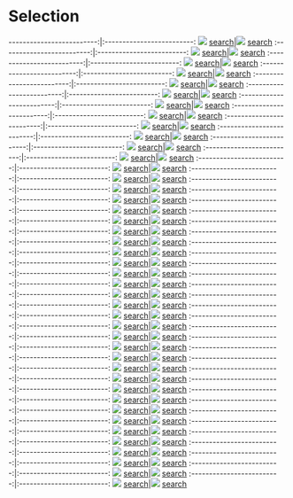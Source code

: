 # Selection

-------------------------:|:-------------------------:
![](content/2021/10.jpg) [search](https://images.google.com/searchbyimage?image_url=https://visualcommunicationdesign.github.io/content/2021/10.jpg)|![](content/2021/10.jpg) [search](https://images.google.com/searchbyimage?image_url=https://visualcommunicationdesign.github.io/content/2021/10.jpg)
:-------------------------:|:-------------------------:
![](content/2021/Beato_Angelico.jpg) [search](https://images.google.com/searchbyimage?image_url=https://visualcommunicationdesign.github.io/content/2021/Beato_Angelico.jpg)|![](content/2021/10.jpg) [search](https://images.google.com/searchbyimage?image_url=https://visualcommunicationdesign.github.io/content/2021/10.jpg)
:-------------------------:|:-------------------------:
![](content/2021/7.jpeg) [search](https://images.google.com/searchbyimage?image_url=https://visualcommunicationdesign.github.io/content/2021/7.jpeg)|![](content/2021/4.jpg) [search](https://images.google.com/searchbyimage?image_url=https://visualcommunicationdesign.github.io/content/2021/4.jpg)
:-------------------------:|:-------------------------:
![](content/2021/Ernesto_Neto.jpg) [search](https://images.google.com/searchbyimage?image_url=https://visualcommunicationdesign.github.io/content/2021/Ernesto_Neto.jpg)|![](content/2021/Rafaël_Rozendaal1.jpg) [search](https://images.google.com/searchbyimage?image_url=https://visualcommunicationdesign.github.io/content/2021/Rafaël_Rozendaal1.jpg)
:-------------------------:|:-------------------------:
![](content/2021/Henry_Darger.jpg) [search](https://images.google.com/searchbyimage?image_url=https://visualcommunicationdesign.github.io/content/2021/Henry_Darger.jpg)|![](content/2021/Jacolby_Satterwhite.jpg) [search](https://images.google.com/searchbyimage?image_url=https://visualcommunicationdesign.github.io/content/2021/Jacolby_Satterwhite.jpg)
:-------------------------:|:-------------------------:
![](content/2021/Ian_Cheng.jpg) [search](https://images.google.com/searchbyimage?image_url=https://visualcommunicationdesign.github.io/content/2021/Ian_Cheng.jpg)|![](content/2021/Brett_Leonard.jpg) [search](https://images.google.com/searchbyimage?image_url=https://visualcommunicationdesign.github.io/content/2021/Brett_Leonard.jpg)
:-------------------------:|:-------------------------:
![](content/2021/OMA.jpg) [search](https://images.google.com/searchbyimage?image_url=https://visualcommunicationdesign.github.io/content/2021/OMA.jpg)|![](content/2021/KAWS.jpg) [search](https://images.google.com/searchbyimage?image_url=https://visualcommunicationdesign.github.io/content/2021/KAWS.jpg)
:-------------------------:|:-------------------------:
![](content/2021/Michael_Raedecker.jpg) [search](https://images.google.com/searchbyimage?image_url=https://visualcommunicationdesign.github.io/content/2021/Michael_Raedecker.jpg)|![](content/2021/Robert_Alice.jpg) [search](https://images.google.com/searchbyimage?image_url=https://visualcommunicationdesign.github.io/content/2021/Robert_Alice.jpg)
:-------------------------:|:-------------------------:
![](content/2021/Claes_Oldenburg.jpg) [search](https://images.google.com/searchbyimage?image_url=https://visualcommunicationdesign.github.io/content/2021/Claes_Oldenburg.jpg)|![](content/2021/Lawrence_Weiner2.jpg) [search](https://images.google.com/searchbyimage?image_url=https://visualcommunicationdesign.github.io/content/2021/Lawrence_Weiner2.jpg)
:-------------------------:|:-------------------------:
![](content/2021/Harry_Callahan.jpg) [search](https://images.google.com/searchbyimage?image_url=https://visualcommunicationdesign.github.io/content/2021/Harry_Callahan.jpg)|![](content/2021/Gene_Davis2.jpg) [search](https://images.google.com/searchbyimage?image_url=https://visualcommunicationdesign.github.io/content/2021/Gene_Davis2.jpg)
:-------------------------:|:-------------------------:
![](content/2021/Rafaël_Rozendaal2.jpg) [search](https://images.google.com/searchbyimage?image_url=https://visualcommunicationdesign.github.io/content/2021/Rafaël_Rozendaal2.jpg)|![](content/2021/Dan_Holdworth.jpg) [search](https://images.google.com/searchbyimage?image_url=https://visualcommunicationdesign.github.io/content/2021/Dan_Holdworth.jpg)
:-------------------------:|:-------------------------:
![](content/2021/9.jpg) [search](https://images.google.com/searchbyimage?image_url=https://visualcommunicationdesign.github.io/content/2021/9.jpg)|![](content/2021/Dan_Gilroy.jpg) [search](https://images.google.com/searchbyimage?image_url=https://visualcommunicationdesign.github.io/content/2021/Dan_Gilroy.jpg)
:-------------------------:|:-------------------------:
![](content/2021/Satijn_Panyigay1.jpg) [search](https://images.google.com/searchbyimage?image_url=https://visualcommunicationdesign.github.io/content/2021/Satijn_Panyigay1.jpg)|![](content/2021/8.jpeg) [search](https://images.google.com/searchbyimage?image_url=https://visualcommunicationdesign.github.io/content/2021/8.jpeg)
:-------------------------:|:-------------------------:
![](content/2021/Samuel_Morse.jpg) [search](https://images.google.com/searchbyimage?image_url=https://visualcommunicationdesign.github.io/content/2021/Samuel_Morse.jpg)|![](content/2021/Sougwen_Chung_DOUG5.jpg) [search](https://images.google.com/searchbyimage?image_url=https://visualcommunicationdesign.github.io/content/2021/Sougwen_Chung_DOUG5.jpg)
:-------------------------:|:-------------------------:
![](content/2021/Jenny_Holzer.jpg) [search](https://images.google.com/searchbyimage?image_url=https://visualcommunicationdesign.github.io/content/2021/Jenny_Holzer.jpg)|![](content/2021/Sophie_Calle.jpg) [search](https://images.google.com/searchbyimage?image_url=https://visualcommunicationdesign.github.io/content/2021/Sophie_Calle.jpg)
:-------------------------:|:-------------------------:
![](content/2021/13.png) [search](https://images.google.com/searchbyimage?image_url=https://visualcommunicationdesign.github.io/content/2021/13.png)|![](content/2021/Gene_Davis1.jpg) [search](https://images.google.com/searchbyimage?image_url=https://visualcommunicationdesign.github.io/content/2021/Gene_Davis1.jpg)
:-------------------------:|:-------------------------:
![](content/2021/Andro_Wekua.jpg) [search](https://images.google.com/searchbyimage?image_url=https://visualcommunicationdesign.github.io/content/2021/Andro_Wekua.jpg)|![](content/2021/Marcel_Duchamp.jpg) [search](https://images.google.com/searchbyimage?image_url=https://visualcommunicationdesign.github.io/content/2021/Marcel_Duchamp.jpg)
:-------------------------:|:-------------------------:
![](content/2021/Jeroen_Eisinga.jpg) [search](https://images.google.com/searchbyimage?image_url=https://visualcommunicationdesign.github.io/content/2021/Jeroen_Eisinga.jpg)|![](content/2021/Christopher_Knowles2.jpg) [search](https://images.google.com/searchbyimage?image_url=https://visualcommunicationdesign.github.io/content/2021/Christopher_Knowles2.jpg)
:-------------------------:|:-------------------------:
![](content/2021/Satijn_Panyigay2.jpg) [search](https://images.google.com/searchbyimage?image_url=https://visualcommunicationdesign.github.io/content/2021/Satijn_Panyigay2.jpg)|![](content/2021/Ryoji_Ikeda.jpg) [search](https://images.google.com/searchbyimage?image_url=https://visualcommunicationdesign.github.io/content/2021/Ryoji_Ikeda.jpg)
:-------------------------:|:-------------------------:
![](content/2021/12.jpg) [search](https://images.google.com/searchbyimage?image_url=https://visualcommunicationdesign.github.io/content/2021/12.jpg)|![](content/2021/Harun_Farocki.jpg) [search](https://images.google.com/searchbyimage?image_url=https://visualcommunicationdesign.github.io/content/2021/Harun_Farocki.jpg)
:-------------------------:|:-------------------------:
![](content/2021/Royal_Robertson.jpg) [search](https://images.google.com/searchbyimage?image_url=https://visualcommunicationdesign.github.io/content/2021/Royal_Robertson.jpg)|![](content/2021/3.jpg) [search](https://images.google.com/searchbyimage?image_url=https://visualcommunicationdesign.github.io/content/2021/3.jpg)
:-------------------------:|:-------------------------:
![](content/2021/Sophie_Ristelhueber2.jpg) [search](https://images.google.com/searchbyimage?image_url=https://visualcommunicationdesign.github.io/content/2021/Sophie_Ristelhueber2.jpg)|![](content/2021/Adam_Pendleton.jpg) [search](https://images.google.com/searchbyimage?image_url=https://visualcommunicationdesign.github.io/content/2021/Adam_Pendleton.jpg)
:-------------------------:|:-------------------------:
![](content/2021/Sophie_Ristelhueber1.jpg) [search](https://images.google.com/searchbyimage?image_url=https://visualcommunicationdesign.github.io/content/2021/Sophie_Ristelhueber1.jpg)|![](content/2021/Vik_Muniz_Marcelo_Coelho.jpg) [search](https://images.google.com/searchbyimage?image_url=https://visualcommunicationdesign.github.io/content/2021/Vik_Muniz_Marcelo_Coelho.jpg)
:-------------------------:|:-------------------------:
![](content/2021/Lucio_Fontana1.jpg) [search](https://images.google.com/searchbyimage?image_url=https://visualcommunicationdesign.github.io/content/2021/Lucio_Fontana1.jpg)|![](content/2021/John_Baldessari2.jpg) [search](https://images.google.com/searchbyimage?image_url=https://visualcommunicationdesign.github.io/content/2021/John_Baldessari2.jpg)
:-------------------------:|:-------------------------:
![](content/2021/Daniel_LaRue_Johnson.jpg) [search](https://images.google.com/searchbyimage?image_url=https://visualcommunicationdesign.github.io/content/2021/Daniel_LaRue_Johnson.jpg)|![](content/2021/Unknown.jpg) [search](https://images.google.com/searchbyimage?image_url=https://visualcommunicationdesign.github.io/content/2021/Unknown.jpg)
:-------------------------:|:-------------------------:
![](content/2021/Kelechi_Nwaneri.jpg) [search](https://images.google.com/searchbyimage?image_url=https://visualcommunicationdesign.github.io/content/2021/Kelechi_Nwaneri.jpg)|![](content/2021/Xie_Molin.jpg) [search](https://images.google.com/searchbyimage?image_url=https://visualcommunicationdesign.github.io/content/2021/Xie_Molin.jpg)
:-------------------------:|:-------------------------:
![](content/2021/Roy_Lichtenstein.jpg) [search](https://images.google.com/searchbyimage?image_url=https://visualcommunicationdesign.github.io/content/2021/Roy_Lichtenstein.jpg)|![](content/2021/Ai-da1.jpg) [search](https://images.google.com/searchbyimage?image_url=https://visualcommunicationdesign.github.io/content/2021/Ai-da1.jpg)
:-------------------------:|:-------------------------:
![](content/2021/Zach_Liebermann.jpg) [search](https://images.google.com/searchbyimage?image_url=https://visualcommunicationdesign.github.io/content/2021/Zach_Liebermann.jpg)|![](content/2021/Victor_Vasarely.jpg) [search](https://images.google.com/searchbyimage?image_url=https://visualcommunicationdesign.github.io/content/2021/Victor_Vasarely.jpg)
:-------------------------:|:-------------------------:
![](content/2021/Trevor_Paglen.jpg) [search](https://images.google.com/searchbyimage?image_url=https://visualcommunicationdesign.github.io/content/2021/Trevor_Paglen.jpg)|![](content/2021/Obvious.jpg) [search](https://images.google.com/searchbyimage?image_url=https://visualcommunicationdesign.github.io/content/2021/Obvious.jpg)
:-------------------------:|:-------------------------:
![](content/2021/The_Boyle_Family.jpg) [search](https://images.google.com/searchbyimage?image_url=https://visualcommunicationdesign.github.io/content/2021/The_Boyle_Family.jpg)|![](content/2021/Sol_LeWitt1.jpg) [search](https://images.google.com/searchbyimage?image_url=https://visualcommunicationdesign.github.io/content/2021/Sol_LeWitt1.jpg)
:-------------------------:|:-------------------------:
![](content/2021/Ameh_Egwuh.jpg) [search](https://images.google.com/searchbyimage?image_url=https://visualcommunicationdesign.github.io/content/2021/Ameh_Egwuh.jpg)|![](content/2021/14.png) [search](https://images.google.com/searchbyimage?image_url=https://visualcommunicationdesign.github.io/content/2021/14.png)
:-------------------------:|:-------------------------:
![](content/2021/Endlesss.jpg) [search](https://images.google.com/searchbyimage?image_url=https://visualcommunicationdesign.github.io/content/2021/Endlesss.jpg)|![](content/2021/John_Baldessari4.jpg) [search](https://images.google.com/searchbyimage?image_url=https://visualcommunicationdesign.github.io/content/2021/John_Baldessari4.jpg)
:-------------------------:|:-------------------------:
![](content/2021/Kerry_James_Marshall1.jpg) [search](https://images.google.com/searchbyimage?image_url=https://visualcommunicationdesign.github.io/content/2021/Kerry_James_Marshall1.jpg)|![](content/2021/John_Baldessari1.jpg) [search](https://images.google.com/searchbyimage?image_url=https://visualcommunicationdesign.github.io/content/2021/John_Baldessari1.jpg)
:-------------------------:|:-------------------------:
![](content/2021/5.jpg) [search](https://images.google.com/searchbyimage?image_url=https://visualcommunicationdesign.github.io/content/2021/5.jpg)|![](content/2021/Christopher_Knowles1.jpg) [search](https://images.google.com/searchbyimage?image_url=https://visualcommunicationdesign.github.io/content/2021/Christopher_Knowles1.jpg)
:-------------------------:|:-------------------------:
![](content/2021/Choy_Chun_Wei.jpg) [search](https://images.google.com/searchbyimage?image_url=https://visualcommunicationdesign.github.io/content/2021/Choy_Chun_Wei.jpg)|![](content/2021/Ellen_Gallagher.jpg) [search](https://images.google.com/searchbyimage?image_url=https://visualcommunicationdesign.github.io/content/2021/Ellen_Gallagher.jpg)
:-------------------------:|:-------------------------:
![](content/2021/Barbara_Kruger2.jpg) [search](https://images.google.com/searchbyimage?image_url=https://visualcommunicationdesign.github.io/content/2021/Barbara_Kruger2.jpg)|![](content/2021/Weixin_Chong.jpg) [search](https://images.google.com/searchbyimage?image_url=https://visualcommunicationdesign.github.io/content/2021/Weixin_Chong.jpg)
:-------------------------:|:-------------------------:
![](content/2021/2.jpg) [search](https://images.google.com/searchbyimage?image_url=https://visualcommunicationdesign.github.io/content/2021/2.jpg)|![](content/2021/Sabine_Marcelis.jpg) [search](https://images.google.com/searchbyimage?image_url=https://visualcommunicationdesign.github.io/content/2021/Sabine_Marcelis.jpg)
:-------------------------:|:-------------------------:
![](content/2021/Julie_Wilkinson_Joyanne_Horscroft.jpg) [search](https://images.google.com/searchbyimage?image_url=https://visualcommunicationdesign.github.io/content/2021/Julie_Wilkinson_Joyanne_Horscroft.jpg)|![](content/2021/1.jpg) [search](https://images.google.com/searchbyimage?image_url=https://visualcommunicationdesign.github.io/content/2021/1.jpg)
:-------------------------:|:-------------------------:
![](content/2021/Tadanori_Yokoo1.jpg) [search](https://images.google.com/searchbyimage?image_url=https://visualcommunicationdesign.github.io/content/2021/Tadanori_Yokoo1.jpg)|![](content/2021/Tadanori_Yokoo3.jpg) [search](https://images.google.com/searchbyimage?image_url=https://visualcommunicationdesign.github.io/content/2021/Tadanori_Yokoo3.jpg)
:-------------------------:|:-------------------------:
![](content/2021/Carrie_Mae_Weems.jpg) [search](https://images.google.com/searchbyimage?image_url=https://visualcommunicationdesign.github.io/content/2021/Carrie_Mae_Weems.jpg)|![](content/2021/Bill_Stoneham.jpg) [search](https://images.google.com/searchbyimage?image_url=https://visualcommunicationdesign.github.io/content/2021/Bill_Stoneham.jpg)
:-------------------------:|:-------------------------:
![](content/2021/Madelon_Vriesendorp1.jpg) [search](https://images.google.com/searchbyimage?image_url=https://visualcommunicationdesign.github.io/content/2021/Madelon_Vriesendorp1.jpg)|![](content/2021/6.jpeg) [search](https://images.google.com/searchbyimage?image_url=https://visualcommunicationdesign.github.io/content/2021/6.jpeg)
:-------------------------:|:-------------------------:
![](content/2021/Tala_Madani_1.jpg) [search](https://images.google.com/searchbyimage?image_url=https://visualcommunicationdesign.github.io/content/2021/Tala_Madani_1.jpg)|![](content/2021/James_Whistler.jpg) [search](https://images.google.com/searchbyimage?image_url=https://visualcommunicationdesign.github.io/content/2021/James_Whistler.jpg)
:-------------------------:|:-------------------------:
![](content/2021/James_Whistler.jpg) [search](https://images.google.com/searchbyimage?image_url=https://visualcommunicationdesign.github.io/content/2021/James_Whistler.jpg)|![](content/2021/James_Whistler.jpg) [search](https://images.google.com/searchbyimage?image_url=https://visualcommunicationdesign.github.io/content/2021/James_Whistler.jpg)
